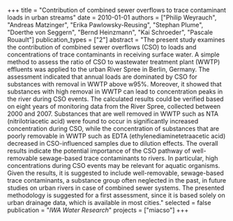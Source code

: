 +++
title = "Contribution of combined sewer overflows to trace contaminant loads in urban streams"
date = 2010-01-01
authors = ["Philip Weyrauch", "Andreas Matzinger", "Erika Pawlowsky-Reusing", "Stephan Plume", "Doerthe von Seggern", "Bernd Heinzmann", "Kai Schroeder", "Pascale Rouault"]
publication_types = ["2"]
abstract = "The present study examines the contribution of combined sewer overflows (CSO) to loads and concentrations of trace contaminants in receiving surface water. A simple method to assess the ratio of CSO to wastewater treatment plant (WWTP) effluents was applied to the urban River Spree in Berlin, Germany. The assessment indicated that annual loads are dominated by CSO for substances with removal in WWTP above w95%. Moreover, it showed that substances with high removal in WWTP can lead to concentration peaks in the river during CSO events. The calculated results could be verified based on eight years of monitoring data from the River Spree, collected between 2000 and 2007. Substances that are well removed in WWTP such as NTA (nitrilotriacetic acid) were found to occur in significantly increased concentration during CSO, while the concentration of substances that are poorly removable in WWTP such as EDTA (ethylenediaminetetraacetic acid) decreased in CSO-influenced samples due to dilution effects. The overall results indicate the potential importance of the CSO pathway of well-removable sewage-based trace contaminants to rivers. In particular, high concentrations during CSO events may be relevant for aquatic organisms. Given the results, it is suggested to include well-removable, sewage-based trace contaminants, a substance group often neglected in the past, in future studies on urban rivers in case of combined sewer systems. The presented methodology is suggested for a first assessment, since it is based solely on urban drainage data, which is available in most cities."
selected = false
publication = "*IWA Water Research*"
projects = ["miacso"]
+++

